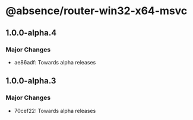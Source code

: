# @absence/router-win32-x64-msvc

## 1.0.0-alpha.4

### Major Changes

- ae86adf: Towards alpha releases

## 1.0.0-alpha.3

### Major Changes

- 70cef22: Towards alpha releases
